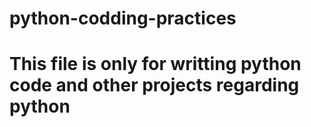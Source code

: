 # python-codding-practices
# This file is only for writting python code and other projects regarding python

